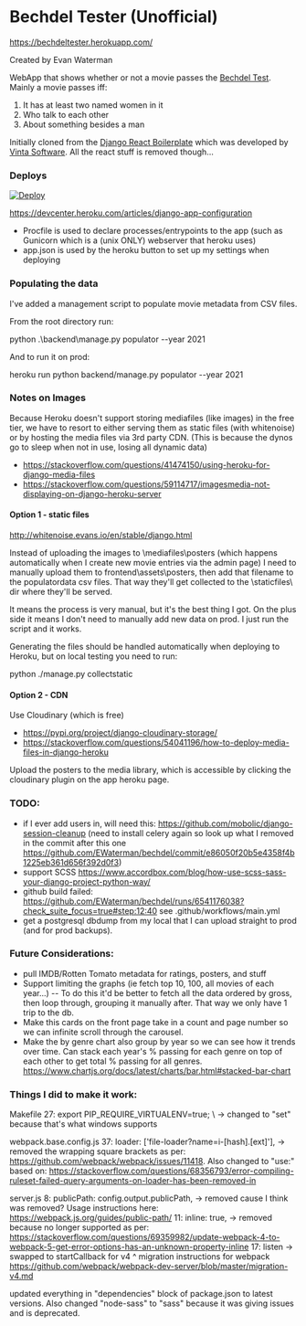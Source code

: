# Bechdel Tester (Unofficial)

https://bechdeltester.herokuapp.com/

Created by Evan Waterman

WebApp that shows whether or not a movie passes the [Bechdel Test](https://en.wikipedia.org/wiki/Bechdel_test). Mainly a movie passes iff:

1. It has at least two named women in it
2. Who talk to each other
3. About something besides a man

Initially cloned from the [Django React Boilerplate](https://github.com/vintasoftware/django-react-boilerplate) which was developed by [Vinta Software](https://www.vinta.com.br/). All the react stuff is removed though...


### Deploys

[![Deploy](https://www.herokucdn.com/deploy/button.svg)](https://heroku.com/deploy)

https://devcenter.heroku.com/articles/django-app-configuration
- Procfile is used to declare processes/entrypoints to the app (such as Gunicorn which is a (unix ONLY) webserver that heroku uses)
- app.json is used by the heroku button to set up my settings when deploying


### Populating the data
I've added a management script to populate movie metadata from CSV files.

From the root directory run:

python .\backend\manage.py populator --year 2021

And to run it on prod:

heroku run python backend/manage.py populator --year 2021




### Notes on Images
Because Heroku doesn't support storing mediafiles (like images) in the free tier, we have to resort to either serving them as static files (with whitenoise) or by hosting the media files via 3rd party CDN. (This is because the dynos go to sleep when not in use, losing all dynamic data)
- https://stackoverflow.com/questions/41474150/using-heroku-for-django-media-files
- https://stackoverflow.com/questions/59114717/imagesmedia-not-displaying-on-django-heroku-server

#### Option 1 - static files

http://whitenoise.evans.io/en/stable/django.html

Instead of uploading the images to \mediafiles\posters (which happens automatically when I create new movie entries via the admin page) I need to manually upload them to frontend\assets\posters, then add that filename to the populatordata csv files. That way they'll get collected to the \staticfiles\ dir where they'll be served.

It means the process is very manual, but it's the best thing I got. On the plus side it means I don't need to manually add new data on prod. I just run the script and it works.

Generating the files should be handled automatically when deploying to Heroku, but on local testing you need to run:

python ./manage.py collectstatic

#### Option 2 - CDN

Use Cloudinary (which is free)
- https://pypi.org/project/django-cloudinary-storage/
- https://stackoverflow.com/questions/54041196/how-to-deploy-media-files-in-django-heroku

Upload the posters to the media library, which is accessible by clicking the cloudinary plugin on the app heroku page.


### TODO:
- if I ever add users in, will need this: https://github.com/mobolic/django-session-cleanup (need to install celery again so look up what I removed in the commit after this one https://github.com/EWaterman/bechdel/commit/e86050f20b5e4358f4b1225eb361d656f392d0f3)
- support SCSS https://www.accordbox.com/blog/how-use-scss-sass-your-django-project-python-way/
- github build failed: https://github.com/EWaterman/bechdel/runs/6541176038?check_suite_focus=true#step:12:40   see .github/workflows/main.yml
- get a postgresql dbdump from my local that I can upload straight to prod (and for prod backups).


### Future Considerations:
- pull IMDB/Rotten Tomato metadata for ratings, posters, and stuff
- Support limiting the graphs (ie fetch top 10, 100, all movies of each year...)
-- To do this it'd be better to fetch all the data ordered by gross, then loop through, grouping it manually after. That way we only have 1 trip to the db.
- Make this cards on the front page take in a count and page number so we can infinite scroll through the carousel.
- Make the by genre chart also group by year so we can see how it trends over time. Can stack each year's % passing for each genre on top of each other to get total % passing for all genres. https://www.chartjs.org/docs/latest/charts/bar.html#stacked-bar-chart


### Things I did to make it work:

Makefile
27: export PIP_REQUIRE_VIRTUALENV=true; \ -> changed to "set" because that's what windows supports

webpack.base.config.js
37: loader: ['file-loader?name=i-[hash].[ext]'], -> removed the wrapping square brackets as per: https://github.com/webpack/webpack/issues/11418. Also changed to "use:" based on: https://stackoverflow.com/questions/68356793/error-compiling-ruleset-failed-query-arguments-on-loader-has-been-removed-in

server.js
8: publicPath: config.output.publicPath, -> removed cause I think was removed? Usage instructions here: https://webpack.js.org/guides/public-path/
11: inline: true, -> removed because no longer supported as per: https://stackoverflow.com/questions/69359982/update-webpack-4-to-webpack-5-get-error-options-has-an-unknown-property-inline
17: listen -> swapped to startCallback for v4
^ migration instructions for webpack https://github.com/webpack/webpack-dev-server/blob/master/migration-v4.md

updated everything in "dependencies" block of package.json to latest versions. Also changed "node-sass" to "sass" because it was giving issues and is deprecated.
